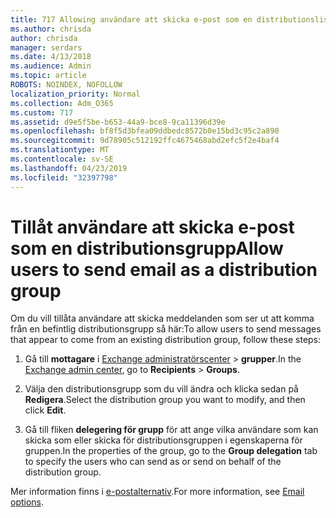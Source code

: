 ```yaml
---
title: 717 Allowing användare att skicka e-post som en distributionslista.
ms.author: chrisda
author: chrisda
manager: serdars
ms.date: 4/13/2018
ms.audience: Admin
ms.topic: article
ROBOTS: NOINDEX, NOFOLLOW
localization_priority: Normal
ms.collection: Adm_O365
ms.custom: 717
ms.assetid: d9e5f5be-b653-44a9-bce8-9ca11396d39e
ms.openlocfilehash: bf8f5d3bfea09ddbedc8572b0e15bd3c95c2a890
ms.sourcegitcommit: 9d78905c512192ffc4675468abd2efc5f2e4baf4
ms.translationtype: MT
ms.contentlocale: sv-SE
ms.lasthandoff: 04/23/2019
ms.locfileid: "32397798"
---
```

# <a name="allow-users-to-send-email-as-a-distribution-group"></a><span data-ttu-id="49e97-102">Tillåt användare att skicka e-post som en distributionsgrupp</span><span class="sxs-lookup"><span data-stu-id="49e97-102">Allow users to send email as a distribution group</span></span>

<span data-ttu-id="49e97-103">Om du vill tillåta användare att skicka meddelanden som ser ut att komma från en befintlig distributionsgrupp så här:</span><span class="sxs-lookup"><span data-stu-id="49e97-103">To allow users to send messages that appear to come from an existing distribution group, follow these steps:</span></span>

1. <span data-ttu-id="49e97-104">Gå till **mottagare** i [Exchange administratörscenter](https://outlook.office365.com/ecp/) \> **grupper**.</span><span class="sxs-lookup"><span data-stu-id="49e97-104">In the [Exchange admin center](https://outlook.office365.com/ecp/), go to **Recipients** \> **Groups**.</span></span>

2. <span data-ttu-id="49e97-105">Välja den distributionsgrupp som du vill ändra och klicka sedan på **Redigera**.</span><span class="sxs-lookup"><span data-stu-id="49e97-105">Select the distribution group you want to modify, and then click **Edit**.</span></span>

3. <span data-ttu-id="49e97-106">Gå till fliken **delegering för grupp** för att ange vilka användare som kan skicka som eller skicka för distributionsgruppen i egenskaperna för gruppen.</span><span class="sxs-lookup"><span data-stu-id="49e97-106">In the properties of the group, go to the **Group delegation** tab to specify the users who can send as or send on behalf of the distribution group.</span></span>

<span data-ttu-id="49e97-107">Mer information finns i [e-postalternativ](https://technet.microsoft.com/library/bb124513.aspx#groupdelegation).</span><span class="sxs-lookup"><span data-stu-id="49e97-107">For more information, see [Email options](https://technet.microsoft.com/library/bb124513.aspx#groupdelegation).</span></span>
